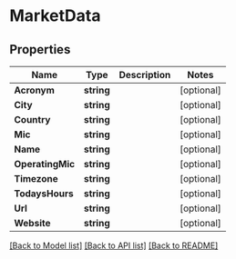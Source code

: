 # MarketData

## Properties

Name | Type | Description | Notes
------------ | ------------- | ------------- | -------------
**Acronym** | **string** |  | [optional] 
**City** | **string** |  | [optional] 
**Country** | **string** |  | [optional] 
**Mic** | **string** |  | [optional] 
**Name** | **string** |  | [optional] 
**OperatingMic** | **string** |  | [optional] 
**Timezone** | **string** |  | [optional] 
**TodaysHours** | **string** |  | [optional] 
**Url** | **string** |  | [optional] 
**Website** | **string** |  | [optional] 

[[Back to Model list]](../README.md#documentation-for-models) [[Back to API list]](../README.md#documentation-for-api-endpoints) [[Back to README]](../README.md)


